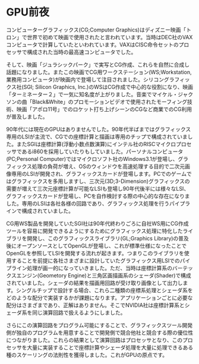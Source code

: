 # GPU前夜

コンピューターグラフィックス(CG;Computer Graphics)はディズニー映画「トロン」で世界で初めて映画で使用されたと言われています。当時はDEC社のVAXコンピュータで計算していたといわれています。VAXはCISC命令セットのプロセッサで構成された当時の最高速コンピュータでした。

そして、映画「ジュラシックパーク」で実写とCG作成、これらを自然に合成し話題になりました。またこの映画でCG用ワークステーション(WS;Workstation, 業務用コンピュータ)が映画内で登場して注目されました。シリコングラフィックス社(SGI; Silicon Graphics, Inc.)のWSはCG作成で中心的な役割になり、映画「ターミネーター２」で一気に知名度が上がりました。音楽でマイケル・ジャクソンの曲「Black&White」のプロモーションビデオで使用されたモーフィング技術、映画「アポロ11号」でのロケット打ち上げシーンのCGなど商業でのCG利用が普及しました。

90年代には現在のGPUはありませんでした。90年代半ばまではグラフィックス専用のLSIが主流で、CGでの座標計算と描画は専用のチップで構成されていました。またSGIは座標計算(浮動小数点数演算)にインテル社のRISCマイクロプロセッサであるi860を採用していたりもしていました。パーソナルコンピュータ(PC;Personal Computer)ではマイクロソフト社のWindows3.1が登場し、グラフィックス処理の負荷が増え、OSのウィンドウを高速処理する目的で二次元画像専用のLSIが開発され、グラフィックスカードが登場します。PCでのゲームではグラフィックスを多用しますし、三次元(3D;3-Dimension)グラフィックスの需要が増えて三次元座標計算が可能なLSIも登場し90年代後半には様々なLSI、グラフィックスカードが登場し、PCを自作検討する際の中心的な存在になりました。専用のLSIは各社各様の回路であり、グラフィックス処理を行うパイプラインで構成されていました。

CG用WS製品を開発していたSGI社は90年代終わりごろに自社WS用にCG作成ツールを容易に開発できるようにするためにグラフィックス処理に特化したライブラリを開発し、このグラフィックスライブラリ(GL;Graphics Library)の普及後にオープンソースとしてOpenGLが登場し、これが標準仕様になったことでOpenGLを参照してLSIを開発する流れが起きます。つまりこのライブラリを使用することを前提に各社さまざまに設計していたグラフィックス用LSIでのパイプライン処理が画一的になっていきました。ただ、当時は座標計算系のバーテックスエンジン(Geometory Engine)と三角区画描画系のシェーダ(Shader)で構成されていました。シェーダの結果を描画用回路が受け取り画像として出力します。シングルチップで設計する場合、これら二種類の座標系処理とシェーダ系をどのような配分で実装するかが課題になります。アプリケーションごとに必要な配分はさまざまであり、正解はありません。そこでNVIDIA社は座標計算系とシェーダ系を同じ演算回路で扱えるようにしました。

さらにこの演算回路をプログラム可能にすることで、グラフィックスツール開発側が独自のプログラムを用意することで開発側で競合他社と競合する際の優位性につながりました。これらの結果として演算回路はプロセッサとなり、このプロセッサを大量に実装することで座標計算やシェーダ処理を大量に処理できるある種のスケーリングの法則性を獲得しました。これがGPUの原点です。